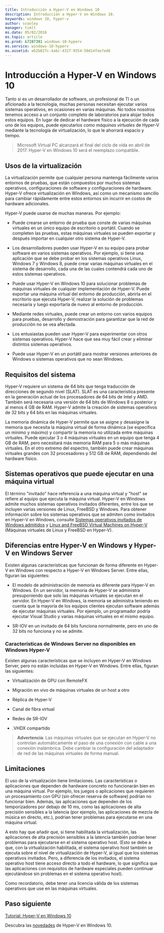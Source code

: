 ```yaml
---
title: Introducción a Hyper-V en Windows 10
description: Introducción a Hyper-V en Windows 10.
keywords: windows 10, hyper-v
author: scooley
manager: timlt
ms.date: 05/02/2016
ms.topic: article
ms.prod: &7287381 windows-10-hyperv
ms.service: windows-10-hyperv
ms.assetid: eb2b827c-4a6c-4327-9354-50d14fee7ed8
---
```


# Introducción a Hyper-V en Windows 10

Tanto si es un desarrollador de software, un profesional de TI o un aficionado a la tecnología, muchas personas necesitan ejecutar varios sistemas operativos, en ocasiones en varias máquinas. No todos nosotros tenemos acceso a un conjunto completo de laboratorios para alojar todos estos equipos. En lugar de dedicar el hardware físico a la ejecución de cada uno de los equipos, puede ejecutarlos como *máquinas virtuales* de Hyper-V mediante la tecnología de virtualización, lo que le ahorrará espacio y tiempo.

> Microsoft Virtual PC alcanzará el final del ciclo de vida en abril de 2017. Hyper-V en Windows 10 será el reemplazo compatible.

## Usos de la virtualización

La virtualización permite que cualquier persona mantenga fácilmente varios entornos de pruebas, que están compuestos por muchos sistemas operativos, configuraciones de software y configuraciones de hardware. Hyper-V ofrece virtualización en Windows, así como un mecanismo sencillo para cambiar rápidamente entre estos entornos sin incurrir en costos de hardware adicionales.

Hyper-V puede usarse de muchas maneras. Por ejemplo:

- Puede crearse un entorno de prueba que conste de varias máquinas virtuales en un único equipo de escritorio o portátil. Cuando se completen las pruebas, estas máquinas virtuales se pueden exportar y después importar en cualquier otro sistema de Hyper-V.

- Los desarrolladores pueden usar Hyper-V en su equipo para probar software en varios sistemas operativos. Por ejemplo, si tiene una aplicación que se debe probar en los sistemas operativos Linux, Windows 7 y Windows 8, puede crear varias máquinas virtuales en el sistema de desarrollo, cada una de las cuales contendrá cada uno de estos sistemas operativos.

- Puede usar Hyper-V en Windows 10 para solucionar problemas de máquinas virtuales de cualquier implementación de Hyper-V. Puede exportar una máquina virtual del entorno de producción, abrirla en el escritorio que ejecuta Hyper-V, realizar la solución de problemas necesaria y luego exportarla de nuevo al entorno de producción.

- Mediante redes virtuales, puede crear un entorno con varios equipos para pruebas, desarrollo y demostración para garantizar que la red de producción no se vea afectada.

- Los entusiastas pueden usar Hyper-V para experimentar con otros sistemas operativos. Hyper-V hace que sea muy fácil crear y eliminar distintos sistemas operativos.

- Puede usar Hyper-V en un portátil para mostrar versiones anteriores de Windows o sistemas operativos que no sean Windows.


## Requisitos del sistema

Hyper-V requiere un sistema de 64 bits que tenga traducción de direcciones de segundo nivel (SLAT). SLAT es una característica presente en la generación actual de los procesadores de 64 bits de Intel y AMD. También será necesaria una versión de 64 bits de Windows 8 o posterior y al menos 4 GB de RAM. Hyper-V admite la creación de sistemas operativos de 32 bits y 64 bits en las máquinas virtuales.

La memoria dinámica de Hyper-V permite que se asigne y desasigne la memoria que necesita la máquina virtual de forma dinámica (se especifica un mínimo y máximo) y compartir la memoria no utilizada entre máquinas virtuales. Puede ejecutar 3 o 4 máquinas virtuales en un equipo que tenga 4 GB de RAM, pero necesitará más memoria RAM para 5 o más máquinas virtuales. En el otro extremo del espectro, también puede crear máquinas virtuales grandes con 32 procesadores y 512 GB de RAM, dependiendo del hardware físico.

## Sistemas operativos que puede ejecutar en una máquina virtual

El término "invitado" hace referencia a una máquina virtual y "host" se refiere al equipo que ejecuta la máquina virtual. Hyper-V en Windows admite muchos sistemas operativos invitados diferentes, entre los que se incluyen varias versiones de Linux, FreeBSD y Windows. Para obtener información sobre los sistemas operativos que se admiten como invitados en Hyper-V en Windows, consulte [Sistemas operativos invitados de Windows admitidos](supported_guest_os.md) y [Linux and FreeBSD Virtual Machines on Hyper-V](https://technet.microsoft.com/library/dn531030.aspx) (Máquinas virtuales de Linux y FreeBSD en Hyper-V).

## Diferencias entre Hyper-V en Windows y Hyper-V en Windows Server

Existen algunas características que funcionan de forma diferente en Hyper-V en Windows con respecto a Hyper-V en Windows Server. Entre ellas, figuran las siguientes:

- El modelo de administración de memoria es diferente para Hyper-V en Windows. En un servidor, la memoria de Hyper-V se administra presuponiendo que solo las máquinas virtuales se ejecutan en el servidor. En Hyper-V en Windows, la memoria se administra teniendo en cuenta que la mayoría de los equipos clientes ejecutan software además de ejecutar máquinas virtuales. Por ejemplo, un programador podría ejecutar Visual Studio y varias máquinas virtuales en el mismo equipo.

- SR-IOV en un invitado de 64 bits funciona normalmente, pero en uno de 32 bits no funciona y no se admite.

### Características de Windows Server no disponibles en Windows Hyper-V

Existen algunas características que se incluyen en Hyper-V en Windows Server, pero no están incluidas en Hyper-V en Windows. Entre ellas, figuran las siguientes:

- Virtualización de GPU con RemoteFX

- Migración en vivo de máquinas virtuales de un host a otro

- Réplica de Hyper-V

- Canal de fibra virtual

- Redes de SR-IOV

- .VHDX compartido

> **Advertencia**: Las máquinas virtuales que se ejecutan en Hyper-V no controlan automáticamente el paso de una conexión con cable a una conexión inalámbrica. Debe cambiar la configuración del adaptador de red de las máquinas virtuales de forma manual.

## Limitaciones

El uso de la virtualización tiene limitaciones. Las características o aplicaciones que dependen de hardware concreto no funcionarán bien en una máquina virtual. Por ejemplo, los juegos o aplicaciones que requieren un procesamiento con GPU (sin ofrecer reserva de software) podrían no funcionar bien. Además, las aplicaciones que dependen de los temporizadores por debajo de 10 ms, como las aplicaciones de alta precisión sensibles a la latencia (por ejemplo, las aplicaciones de mezcla de música en directo, etc.), podrían tener problemas para ejecutarse en una máquina virtual.

A esto hay que añadir que, si tiene habilitada la virtualización, las aplicaciones de alta precisión sensibles a la latencia también podrían tener problemas para ejecutarse en el sistema operativo host. (Esto se debe a que, con la virtualización habilitada, el sistema operativo host también se ejecuta sobre el nivel de virtualización de Hyper-V, al igual que los sistemas operativos invitados. Pero, a diferencia de los invitados, el sistema operativo host tiene acceso directo a todo el hardware, lo que significa que las aplicaciones con requisitos de hardware especiales pueden continuar ejecutándose sin problemas en el sistema operativo host).

Como recordatorio, debe tener una licencia válida de los sistemas operativos que use en las máquinas virtuales.

## Paso siguiente

[Tutorial: Hyper-V en Windows 10](..\quick_start\walkthrough.md)

Descubra las [novedades](whats_new.md) de Hyper-V en Windows 10.







<!--HONumber=May16_HO2-->


